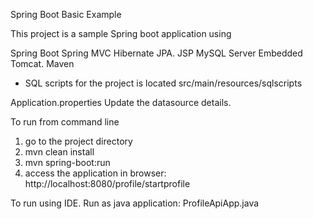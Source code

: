 Spring Boot Basic Example 

This project  is a sample Spring boot application using

Spring Boot
Spring MVC
Hibernate JPA.
JSP
MySQL Server
Embedded Tomcat.
Maven

- SQL scripts for the project is located 
src/main/resources/sqlscripts

Application.properties
Update the datasource details.

To run from command line

1. go to the project directory
2. mvn clean install
3. mvn spring-boot:run
4. access the application in browser:
	http://localhost:8080/profile/startprofile

To run using IDE.
Run as java application: ProfileApiApp.java 




